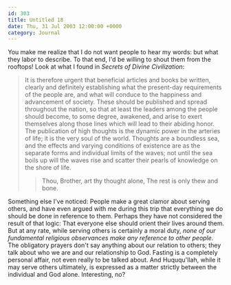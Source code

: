 ```yaml
---
id: 303
title: Untitled 18
date: Thu, 31 Jul 2003 12:00:00 +0000
category: Journal
---
```


You make me realize that I do not want people to hear my words: but what
they labor to describe.  To that end, I'd be willing to shout them from
the rooftops!  Look at what I found in *Secrets of Divine Civilization*:

> It is therefore urgent that beneficial articles and books be written,
> clearly and definitely establishing what the present-day requirements
> of the people are, and what will conduce to the happiness and
> advancement of society.  These should be published and spread
> throughout the nation, so that at least the leaders among the people
> should become, to some degree, awakened, and arise to exert themselves
> along those lines which will lead to their abiding honor.  The
> publication of high thoughts is the dynamic power in the arteries of
> life; it is the very soul of the world.  Thoughts are a boundless sea,
> and the effects and varying conditions of existence are as the
> separate forms and individual limits of the waves; not until the sea
> boils up will the waves rise and scatter their pearls of knowledge on
> the shore of life.
> 
> > Thou, Brother, art thy thought alone,
>     The rest is only thew and bone.

Something else I've noticed: People make a great clamor about serving
others, and have even argued with me during this trip that everything we
do should be done in reference to them.  Perhaps they have not
considered the result of that logic: That everyone else should orient
their lives around them.  But at any rate, while serving others is
certainly a moral duty, *none of our fundamental religious observances
make any reference to other people*.  The obligatory prayers don't say
anything about our relation to others; they talk about who we are and
our relationship to God.  Fasting is a completely personal affair, not
even really to be talked about.  And Huququ'llah, while it may serve
others ultimately, is expressed as a matter strictly between the
individual and God alone.  Interesting, no?



